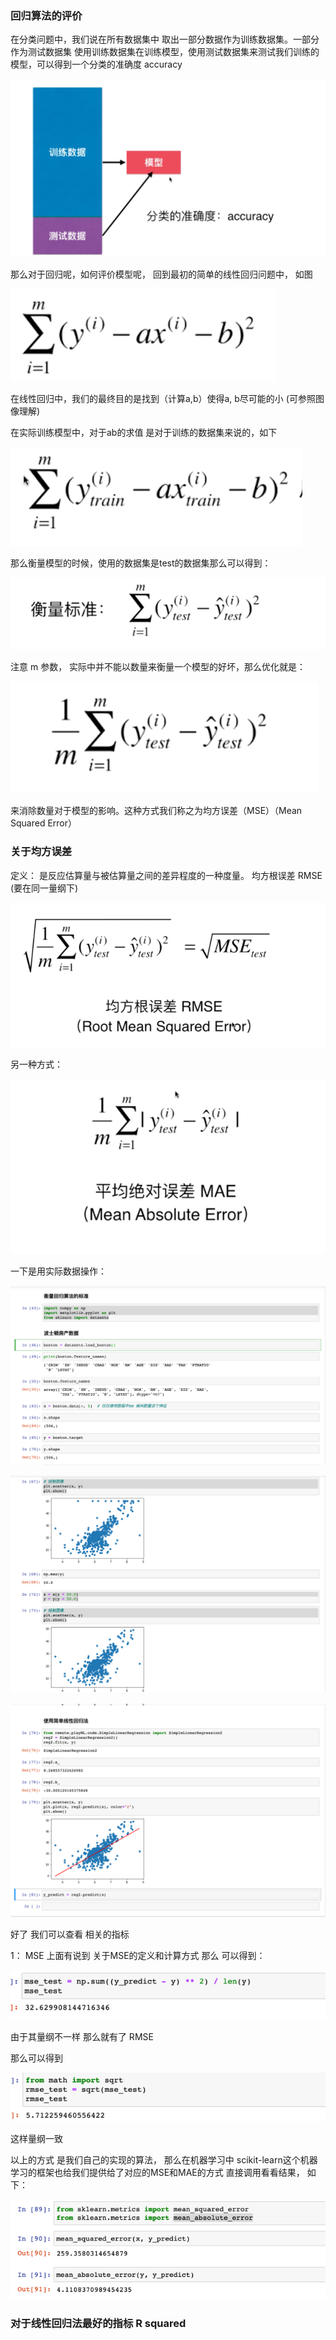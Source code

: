 ### 回归算法的评价

在分类问题中，我们说在所有数据集中 取出一部分数据作为训练数据集。一部分作为测试数据集
使用训练数据集在训练模型，使用测试数据集来测试我们训练的模型，可以得到一个分类的准确度
accuracy


![img_3.png](img_3.png)

那么对于回归呢，如何评价模型呢， 回到最初的简单的线性回归问题中， 如图

![img_4.png](img_4.png)

在线性回归中，我们的最终目的是找到（计算a,b）使得a, b尽可能的小 (可参照图像理解)

在实际训练模型中，对于ab的求值 是对于训练的数据集来说的，如下

![img_5.png](img_5.png)

那么衡量模型的时候，使用的数据集是test的数据集那么可以得到：

![img_6.png](img_6.png)

注意 m 参数， 实际中并不能以数量来衡量一个模型的好坏，那么优化就是：

![img_7.png](img_7.png)

来消除数量对于模型的影响。这种方式我们称之为均方误差（MSE）（Mean Squared Error）

### 关于均方误差

定义： 是反应估算量与被估算量之间的差异程度的一种度量。
均方根误差 RMSE (要在同一量纲下)

![img_8.png](img_8.png)

另一种方式：

![img_9.png](img_9.png)


一下是用实际数据操作：

![img_10.png](img_10.png)

![img_12.png](img_12.png)

![img_13.png](img_13.png)

好了 我们可以查看 相关的指标

1： MSE 上面有说到 关于MSE的定义和计算方式
那么 可以得到：

![img_14.png](img_14.png)

由于其量纲不一样 那么就有了 RMSE

那么可以得到

![img_15.png](img_15.png)

这样量纲一致

以上的方式 是我们自己的实现的算法， 那么在机器学习中 scikit-learn这个机器学习的框架也给我们提供给了对应的MSE和MAE的方式
直接调用看看结果， 如下：

![img_16.png](img_16.png)


### 对于线性回归法最好的指标 R squared




